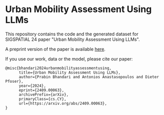 # Urban Mobility Assessment Using LLMs

This repository contains the code and the generated dataset for SIGSPATIAL 24 paper "Urban Mobility Assessment Using LLMs".

A preprint version of the paper is available [here](https://arxiv.org/pdf/2409.00063).

If you use our work, data or the model, please cite our paper:

```
@misc{bhandari2024urbanmobilityassessmentusing,
      title={Urban Mobility Assessment Using LLMs}, 
      author={Prabin Bhandari and Antonios Anastasopoulos and Dieter Pfoser},
      year={2024},
      eprint={2409.00063},
      archivePrefix={arXiv},
      primaryClass={cs.CY},
      url={https://arxiv.org/abs/2409.00063}, 
}
```
